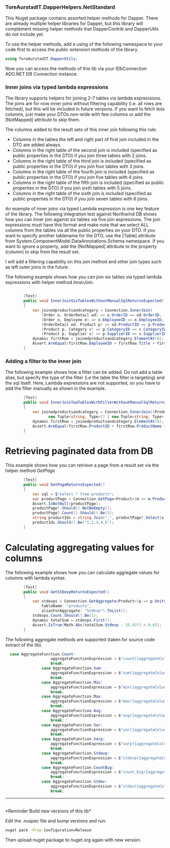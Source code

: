   
### ToreAurstadIT.DapperHelpers.NetStandard

This Nuget package contains assorted helper methods for Dapper.
There are already multiple helper libraries for Dapper, but this 
library will complement missing helper methods that DapperContrib and 
DapperUtils do not include yet.

To use the helper methods, add a using of the following namespace to your code first to access the 
public extension methods of the library.

```csharp
using ToreAurstadIT.DapperUtils;
```

Now you can access the methods of this lib via your IDbConnection ADO.NET DB Connection instance.

### Inner joins via typed lambda expressions

The library supports helpers for joining 2-7 tables via lambda expresisions. The joins are for now
inner joins without filtering capability (i.e. all rows are fetched), but this will be included in future versions.
If you want to fetch less columns, just make your DTOs non-wide with few columns or add the [NotMapped] attribute 
to skip them.

The columns added to the result sets of this inner join following this rule:
<ul>
<li>Columns in the tables the left and right part of first join included in the DTO are added always.</li>
<li>Columns in the right table of the second join is included (specified as public properties in the DTO) if you join three tables with 2 joins.</li>
<li>Columns in the right table of the third join is included (specified as public properties in the DTO) if you join four tables with 3 joins.</li>
<li>Columns in the right table of the fourth join is included (specified as public properties in the DTO) if you join five tables with 4 joins.</li>
<li>Columns in the right table of the fifth join is included (specified as public properties in the DTO) if you join sixth tables with 5 joins.</li>
<li>Columns in the right table of the sixth join is included (specified as public properties in the DTO) if you join seven tables with 6 joins.</li>
</ul>

An example of inner joins via typed Lambda expression is one key feature of the library.
The following integration test against Northwind DB shows how you can inner join 
against six tables via five join expressions. The join expressions must have this 
format and make note that we select ALL columns from the tables via all the public properties
on your DTO. If you want to specify another tablename for the DTO, use the [Table] attribute
from System.ComponentModel.DataAnnotations.Schema namespace. If you want to ignore a property, add the
[NotMapped] attribute to the property (column) to skip from the result set.

I will add a filtering capability on this join method and other join types such as left outer joins in the future.

The following example shows how you can join six tables via typed lambda expressions with helper method *InnerJoin*. 

```csharp

        [Test]
        public void InnerJoinSixTablesWithoutManualSqlReturnsExpected()
        {
            var joinedproductsandcategory = Connection.InnerJoin(
                (Order o, OrderDetail od) => o.OrderID == od.OrderID,
                (Order o, Employee e) => o.EmployeeID == e.EmployeeID,
                (OrderDetail od, Product p) => od.ProductID == p.ProductID,
                (Product p, Category c) => p.CategoryID == c.CategoryID,
                (Product p, Supplier s) => p.SupplierID == s.SupplierID);
            dynamic firstRow = joinedproductsandcategory.ElementAt(0);
            Assert.AreEqual(firstRow.EmployeeID + firstRow.Title + firstRow.OrderID + firstRow.ShipName + firstRow.ProductID.ToString() + firstRow.ProductName + firstRow.CategoryID + firstRow.CategoryName + firstRow.SupplierID + firstRow.CompanyName, "5Sales Manager10248Vins et alcools Chevalier11Queso Cabrales4Dairy Products5Cooperativa de Quesos 'Las Cabras'");
        }

```

### Adding a filter to the inner join
The following example shows how a filter can be added. Do not add a table alias, but specify the 
type of the filter (i.e the table the filter is targeting) and the sql itself. Here, Lambda expressions are not supported, so you have to add the 
filter manually as shown in the example. 

```csharp
        [Test]
        public void InnerJoinTwoTablesWithFilterWithoutManualSqlReturnsExpected()
        {
            var joinedproductsandcategory = Connection.InnerJoin((Product p, Category c) => p.CategoryID == c.CategoryID,
                   new Tuple<string, Type>[] { new Tuple<string, Type>("CategoryID = 4", typeof(Product)) });
            dynamic firstRow = joinedproductsandcategory.ElementAt(0);
            Assert.AreEqual(firstRow.ProductID + firstRow.ProductName + firstRow.CategoryID + firstRow.CategoryName, "11Queso Cabrales4Dairy Products");
        }
```

# Retrieving paginated data from DB 

This example shows how you can retrieve a page from a result set via the helper method *GetPage*

```csharp
        [Test]
        public void GetPageReturnsExpected()
        {
            var sql = $"select * from products";
            var productPage = Connection.GetPage<Product>(m => m.ProductID, sql, 0, 5, sortAscending: true).ToList();
            Assert.IsNotNull(productPage);
            productPage?.Should().NotBeEmpty();
            productPage?.Count().Should().Be(5);
            string productIds = string.Join(",", productPage?.Select(x => x.ProductID));
            productIds.Should().Be("1,2,3,4,5");
        }

```

# Calculating aggregating values for columns 

The following example shows how you can calculate aggregate values for columns with lambda syntax.


```csharp
        [Test]
        public void GetStDevpReturnsExpected()
        {
            var stdevps = Connection.GetAggregate<Product>(p => p.UnitsInStock, AggregateFunction.Stdevp,
                tableName: "products",
                aliasForAggregate: "Stdevp").ToList();
            stdevps.Count.Should().Be(1);
            dynamic totalSum = stdevps.First();
            Assert.IsTrue(Math.Abs(totalSum.Stdevp - 35.92f) < 0.01);
        }
```

The following aggregate methods are supported (taken for source code extract of the lib). 

```csharp
  case AggregateFunction.Count:
                    aggregateFunctionExpression = $"count({aggregateColumnName ?? "*"}) as {aliasForAggregate}";
                    break;
                case AggregateFunction.Sum:
                    aggregateFunctionExpression = $"sum({aggregateColumnName ?? "*"}) as {aliasForAggregate}";
                    break;
                case AggregateFunction.Min:
                    aggregateFunctionExpression = $"min({aggregateColumnName ?? "*"}) as {aliasForAggregate}";
                    break;
                case AggregateFunction.Max:
                    aggregateFunctionExpression = $"max({aggregateColumnName ?? "*"}) as {aliasForAggregate}";
                    break;
                case AggregateFunction.Avg:
                    aggregateFunctionExpression = $"avg({aggregateColumnName ?? "*"}) as {aliasForAggregate}";
                    break;
                case AggregateFunction.Var:
                    aggregateFunctionExpression = $"var({aggregateColumnName ?? "*"}) as {aliasForAggregate}";
                    break;
                case AggregateFunction.Varp:
                    aggregateFunctionExpression = $"varp({aggregateColumnName ?? "*"}) as {aliasForAggregate}";
                    break;
                case AggregateFunction.Stdevp:
                    aggregateFunctionExpression = $"stdevp({aggregateColumnName ?? "*"}) as {aliasForAggregate}";
                    break;
                case AggregateFunction.CountBig:
                    aggregateFunctionExpression = $"count_big({aggregateColumnName ?? "*"}) as {aliasForAggregate}";
                    break;
                case AggregateFunction.Stdev:
                    aggregateFunctionExpression = $"stdev({aggregateColumnName ?? "*"}) as {aliasForAggregate}";
                    break;
```

<hr />
<br />
*Reminder
 Build new versions of this lib*

Edit the .nuspec file and bump versions and run:

```bash 
nuget pack -Prop Configuration=Release
``` 
Then upload nuget package to nuget.org again with new version.

